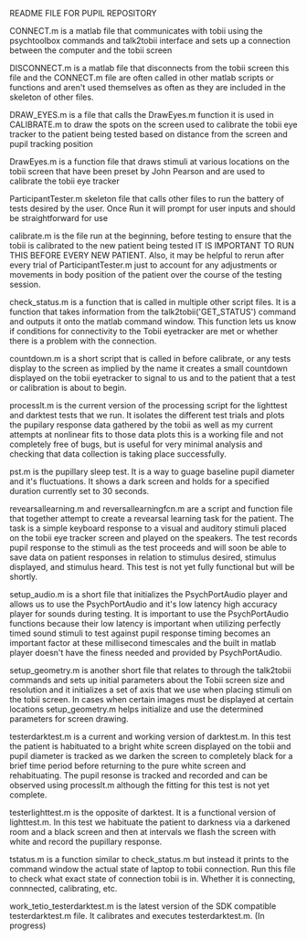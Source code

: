 README FILE FOR PUPIL REPOSITORY

CONNECT.m is a matlab file that communicates with 
tobii using the psychtoolbox commands and talk2tobii
interface and sets up a connection between the computer
and the tobii screen

DISCONNECT.m is a matlab file that disconnects from the tobii
screen this file and the CONNECT.m file are often called in other
matlab scripts or functions and aren't used themselves as often
as they are included in the skeleton of other files.

DRAW_EYES.m is a file that calls the DrawEyes.m function it is used
in CALIBRATE.m to draw the spots on the screen used to calibrate the
tobii eye tracker to the patient being tested based on distance from
the screen and pupil tracking position

DrawEyes.m is a function file that draws stimuli at various locations
on the tobii screen that have been preset by John Pearson and are used
to calibrate the tobii eye tracker

ParticipantTester.m skeleton file that calls other files to run the
battery of tests desired by the user. Once Run it will prompt for
user inputs and should be straightforward for use

calibrate.m is the file run at the beginning, before testing to ensure
that the tobii is calibrated to the new patient being tested IT IS IMPORTANT TO
RUN THIS BEFORE EVERY NEW PATIENT. Also, it may be helpful to rerun after every
trial of ParticipantTester.m just to account for any adjustments or movements in
body position of the patient over the course of the testing session.

check_status.m is a function that is called in multiple other script files. It is
a function that takes information from the talk2tobii('GET_STATUS') command and 
outputs it onto the matlab command window. This function lets us know if conditions for
connectivity to the Tobii eyetracker are met or whether there is a problem with the
connection.

countdown.m is a short script that is called in before calibrate,
or any tests display to the screen as implied by the name it creates
a small countdown displayed on the tobii eyetracker to signal to us
and to the patient that a test or calibration is about to begin.

processlt.m is the current version of the processing script for the lighttest and darktest
tests that we run. It isolates the different test trials and plots the pupilary response 
data gathered by the tobii as well as my current attempts at nonlinear fits to those data plots
this is a working file and not completely free of bugs, but is useful for very minimal analysis
and checking that data collection is taking place successfully.

pst.m is the pupillary sleep test. It is a way to guage baseline pupil diameter and it's fluctuations.
It shows a dark screen and holds for a specified duration currently set to 30 seconds.

revearsallearning.m and reversallearningfcn.m are a script and function file
that together attempt to create a revearsal learning task for the patient. 
The task is a simple keyboard response to a visual and auditory stimuli placed
on the tobii eye tracker screen and played on the speakers. The test records pupil
response to the stimuli as the test proceeds and will soon be able to save data on
patient responses in relation to stimulus desired, stimulus displayed, and stimulus
heard. This test is not yet fully functional but will be shortly.

setup_audio.m is a short file that initializes the PsychPortAudio player and allows us
to use the PsychPortAudio and it's low latency high accuracy player for sounds during
testing. It is important to use the PsychPortAudio functions because their low latency
is important when utilizing perfectly timed sound stimuli to test against pupil response
timing becomes an important factor at these millisecond timescales and the built in matlab
player doesn't have the finess needed and provided by PsychPortAudio.

setup_geometry.m is another short file that relates to through the talk2tobii commands and
sets up initial parameters about the Tobii screen size and resolution and it initializes a
set of axis that we use when placing stimuli on the tobii screen. In cases when certain 
images must be displayed at certain locations setup_geometry.m helps initialize and use the
determined parameters for screen drawing.

testerdarktest.m is a current and working version of darktest.m. In this test the patient is
habituated to a bright white screen displayed on the tobii and pupil diameter is tracked as
we darken the screen to completely black for a brief time period before returning to the pure
white screen and rehabituating. The pupil resonse is tracked and recorded and can be observed
using processlt.m although the fitting for this test is not yet complete.

testerlighttest.m is the opposite of darktest. It is a functional version of lighttest.m. In this
test we habituate the patient to darkness via a darkened room and a black screen and then at
intervals we flash the screen with white and record the pupillary response.

tstatus.m is a function similar to check_status.m but instead it prints to the command window
the actual state of laptop to tobii connection. Run this file to check what exact state of connection
tobii is in. Whether it is connecting, connnected, calibrating, etc.

work_tetio_testerdarktest.m is the latest version of the SDK compatible testerdarktest.m file. It calibrates
and executes testerdarktest.m. (In progress)
